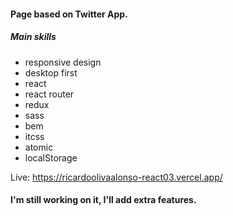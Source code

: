 #### Page based on Twitter App.
##### Main skills
- responsive design
- desktop first
- react
- react router
- redux
- sass
- bem
- itcss
- atomic
- localStorage

Live: https://ricardoolivaalonso-react03.vercel.app/

#### I'm still working on it, I'll add extra features.

